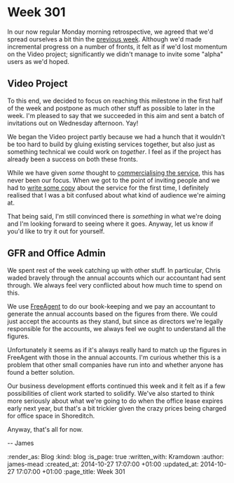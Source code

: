 Week 301
========

In our now regular Monday morning retrospective, we agreed that we'd spread ourselves a bit thin the [previous week][Week 300]. Although we'd made incremental progress on a number of fronts, it felt as if we'd lost momentum on the Video project; significantly we didn't manage to invite some "alpha" users as we'd hoped.

## Video Project

To this end, we decided to focus on reaching this milestone in the first half of the week and postpone as much other stuff as possible to later in the week. I'm pleased to say that we succeeded in this aim and sent a batch of invitations out on Wednesday afternoon. Yay!

We began the Video project partly because we had a hunch that it wouldn't be too hard to build by gluing existing services together, but also just as something technical we could work on *together*. I feel as if the project has already been a success on both these fronts.

While we have given _some_ thought to [commercialising the service][Week 295 - Monetization], this has never been our focus. When we got to the point of inviting people and we had to [write some copy][GFR Video - About] about the service for the first time, I definitely realised that I was a bit confused about what kind of audience we're aiming at.

That being said, I'm still convinced there is _something_ in what we're doing and I'm looking forward to seeing where it goes. Anyway, let us know if you'd like to try it out for yourself.

## GFR and Office Admin

We spent rest of the week catching up with other stuff. In particular, Chris waded bravely through the annual accounts which our accountant had sent through. We always feel very conflicted about how much time to spend on this.

We use [FreeAgent][] to do our book-keeping and we pay an accountant to generate the annual accounts based on the figures from there. We could just accept the accounts as they stand, but since as directors we're legally responsible for the accounts, we always feel we ought to understand all the figures.

Unfortunately it seems as if it's always really hard to match up the figures in FreeAgent with those in the annual accounts. I'm curious whether this is a problem that other small companies have run into and whether anyone has found a better solution.

Our business development efforts continued this week and it felt as if a few possibilities of client work started to solidify. We've also started to think more seriously about what we're going to do when the office lease expires early next year, but that's a bit trickier given the crazy prices being charged for office space in Shoreditch.

Anyway, that's all for now.

-- James


[Week 300]: /week-300
[FreeAgent]: http://www.freeagent.com/
[GFR Video - About]: https://video.gofreerange.com/about
[Week 295 - Monetization]: /week-295#monetization


:render_as: Blog
:kind: blog
:is_page: true
:written_with: Kramdown
:author: james-mead
:created_at: 2014-10-27 17:07:00 +01:00
:updated_at: 2014-10-27 17:07:00 +01:00
:page_title: Week 301
